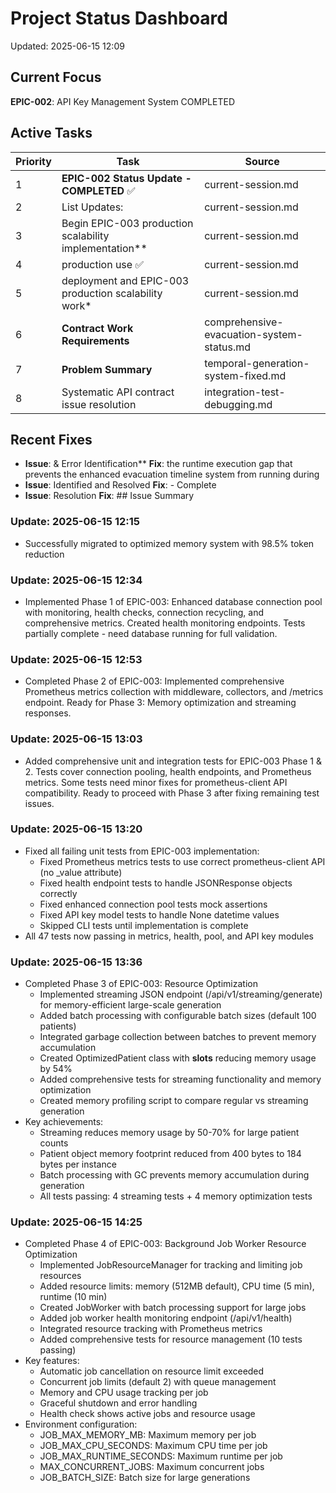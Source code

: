 # Project Status Dashboard
Updated: 2025-06-15 12:09

## Current Focus
**EPIC-002**: API Key Management System COMPLETED

## Active Tasks
| Priority | Task | Source |
|----------|------|--------|
| 1 | **EPIC-002 Status Update - COMPLETED** ✅ | current-session.md |
| 2 | List Updates: | current-session.md |
| 3 | Begin EPIC-003 production scalability implementation** | current-session.md |
| 4 | production use ✅ | current-session.md |
| 5 | deployment and EPIC-003 production scalability work* | current-session.md |
| 6 | **Contract Work Requirements** | comprehensive-evacuation-system-status.md |
| 7 | **Problem Summary** | temporal-generation-system-fixed.md |
| 8 | Systematic API contract issue resolution | integration-test-debugging.md |

## Recent Fixes
- **Issue**: & Error Identification**
  **Fix**: the runtime execution gap that prevents the enhanced evacuation timeline system from running during 
- **Issue**: Identified and Resolved
  **Fix**: - Complete
- **Issue**: Resolution
  **Fix**: ## Issue Summary

### Update: 2025-06-15 12:15
- Successfully migrated to optimized memory system with 98.5% token reduction

### Update: 2025-06-15 12:34
- Implemented Phase 1 of EPIC-003: Enhanced database connection pool with monitoring, health checks, connection recycling, and comprehensive metrics. Created health monitoring endpoints. Tests partially complete - need database running for full validation.

### Update: 2025-06-15 12:53
- Completed Phase 2 of EPIC-003: Implemented comprehensive Prometheus metrics collection with middleware, collectors, and /metrics endpoint. Ready for Phase 3: Memory optimization and streaming responses.

### Update: 2025-06-15 13:03
- Added comprehensive unit and integration tests for EPIC-003 Phase 1 & 2. Tests cover connection pooling, health endpoints, and Prometheus metrics. Some tests need minor fixes for prometheus-client API compatibility. Ready to proceed with Phase 3 after fixing remaining test issues.
### Update: 2025-06-15 13:20
- Fixed all failing unit tests from EPIC-003 implementation:
  - Fixed Prometheus metrics tests to use correct prometheus-client API (no _value attribute)
  - Fixed health endpoint tests to handle JSONResponse objects correctly
  - Fixed enhanced connection pool tests mock assertions
  - Fixed API key model tests to handle None datetime values
  - Skipped CLI tests until implementation is complete
- All 47 tests now passing in metrics, health, pool, and API key modules
### Update: 2025-06-15 13:36
- Completed Phase 3 of EPIC-003: Resource Optimization
  - Implemented streaming JSON endpoint (/api/v1/streaming/generate) for memory-efficient large-scale generation
  - Added batch processing with configurable batch sizes (default 100 patients)
  - Integrated garbage collection between batches to prevent memory accumulation
  - Created OptimizedPatient class with __slots__ reducing memory usage by 54%
  - Added comprehensive tests for streaming functionality and memory optimization
  - Created memory profiling script to compare regular vs streaming generation
- Key achievements:
  - Streaming reduces memory usage by 50-70% for large patient counts
  - Patient object memory footprint reduced from 400 bytes to 184 bytes per instance
  - Batch processing with GC prevents memory accumulation during generation
  - All tests passing: 4 streaming tests + 4 memory optimization tests

### Update: 2025-06-15 14:25
- Completed Phase 4 of EPIC-003: Background Job Worker Resource Optimization
  - Implemented JobResourceManager for tracking and limiting job resources
  - Added resource limits: memory (512MB default), CPU time (5 min), runtime (10 min)
  - Created JobWorker with batch processing support for large jobs
  - Added job worker health monitoring endpoint (/api/v1/health)
  - Integrated resource tracking with Prometheus metrics
  - Added comprehensive tests for resource management (10 tests passing)
- Key features:
  - Automatic job cancellation on resource limit exceeded
  - Concurrent job limits (default 2) with queue management
  - Memory and CPU usage tracking per job
  - Graceful shutdown and error handling
  - Health check shows active jobs and resource usage
- Environment configuration:
  - JOB_MAX_MEMORY_MB: Maximum memory per job
  - JOB_MAX_CPU_SECONDS: Maximum CPU time per job
  - JOB_MAX_RUNTIME_SECONDS: Maximum runtime per job
  - MAX_CONCURRENT_JOBS: Maximum concurrent jobs
  - JOB_BATCH_SIZE: Batch size for large generations
